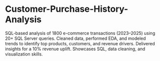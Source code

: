 # Customer-Purchase-History-Analysis
SQL-based analysis of 1800 e-commerce transactions (2023–2025) using 20+ SQL Server queries. Cleaned data, performed EDA, and modeled trends to identify top products, customers, and revenue drivers. Delivered insights for a 10% revenue uplift. Showcases SQL, data cleaning, and visualization skills.

